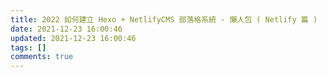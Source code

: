 ```yaml
---
title: 2022 如何建立 Hexo + NetlifyCMS 部落格系統 - 懶人包 ( Netlify 篇 )
date: 2021-12-23 16:00:46
updated: 2021-12-23 16:00:46
tags: []
comments: true
---
```

